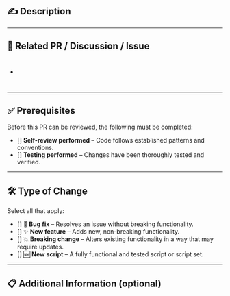 ## ✍️ Description  
<!-- Provide a clear and concise description of your changes. -->  

---

## 🔗 Related PR / Discussion / Issue  
- #

---

## ✅ Prerequisites  
Before this PR can be reviewed, the following must be completed:  
- [] **Self-review performed** – Code follows established patterns and conventions.  
- [] **Testing performed** – Changes have been thoroughly tested and verified.  

---

## 🛠️ Type of Change  
Select all that apply:  
- [] 🐞 **Bug fix** – Resolves an issue without breaking functionality.  
- [] ✨ **New feature** – Adds new, non-breaking functionality.  
- [] 💥 **Breaking change** – Alters existing functionality in a way that may require updates.  
- [] 🆕 **New script** – A fully functional and tested script or script set.  

---

## 📋 Additional Information (optional)  
<!-- Provide extra context, screenshots, or references if needed. -->  
